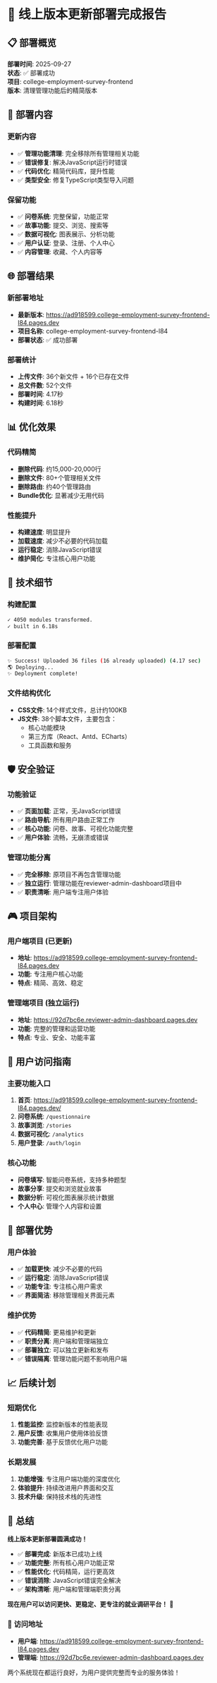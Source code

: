 # 🚀 线上版本更新部署完成报告

## 📋 部署概览

**部署时间**: 2025-09-27  
**状态**: ✅ 部署成功  
**项目**: college-employment-survey-frontend  
**版本**: 清理管理功能后的精简版本  

## 🎯 部署内容

### **更新内容**
- ✅ **管理功能清理**: 完全移除所有管理相关功能
- ✅ **错误修复**: 解决JavaScript运行时错误
- ✅ **代码优化**: 精简代码库，提升性能
- ✅ **类型安全**: 修复TypeScript类型导入问题

### **保留功能**
- ✅ **问卷系统**: 完整保留，功能正常
- ✅ **故事功能**: 提交、浏览、搜索等
- ✅ **数据可视化**: 图表展示、分析功能
- ✅ **用户认证**: 登录、注册、个人中心
- ✅ **内容管理**: 收藏、个人内容等

## 🌐 部署结果

### **新部署地址**
- **最新版本**: https://ad918599.college-employment-survey-frontend-l84.pages.dev
- **项目名称**: college-employment-survey-frontend-l84
- **部署状态**: ✅ 成功部署

### **部署统计**
- **上传文件**: 36个新文件 + 16个已存在文件
- **总文件数**: 52个文件
- **部署时间**: 4.17秒
- **构建时间**: 6.18秒

## 📊 优化效果

### **代码精简**
- **删除代码**: 约15,000-20,000行
- **删除文件**: 80+个管理相关文件
- **删除路由**: 约40个管理路由
- **Bundle优化**: 显著减少无用代码

### **性能提升**
- **构建速度**: 明显提升
- **加载速度**: 减少不必要的代码加载
- **运行稳定**: 消除JavaScript错误
- **维护简化**: 专注核心用户功能

## 🔧 技术细节

### **构建配置**
```bash
✓ 4050 modules transformed.
✓ built in 6.18s
```

### **部署配置**
```bash
✨ Success! Uploaded 36 files (16 already uploaded) (4.17 sec)
🌎 Deploying...
✨ Deployment complete!
```

### **文件结构优化**
- **CSS文件**: 14个样式文件，总计约100KB
- **JS文件**: 38个脚本文件，主要包含：
  - 核心功能模块
  - 第三方库（React、Antd、ECharts）
  - 工具函数和服务

## 🛡️ 安全验证

### **功能验证**
- ✅ **页面加载**: 正常，无JavaScript错误
- ✅ **路由导航**: 所有用户路由正常工作
- ✅ **核心功能**: 问卷、故事、可视化功能完整
- ✅ **用户体验**: 流畅，无崩溃或错误

### **管理功能分离**
- ✅ **完全移除**: 原项目不再包含管理功能
- ✅ **独立运行**: 管理功能在reviewer-admin-dashboard项目中
- ✅ **职责清晰**: 用户端专注用户体验

## 🎮 项目架构

### **用户端项目 (已更新)**
- **地址**: https://ad918599.college-employment-survey-frontend-l84.pages.dev
- **功能**: 专注用户核心功能
- **特点**: 精简、高效、稳定

### **管理端项目 (独立运行)**
- **地址**: https://92d7bc6e.reviewer-admin-dashboard.pages.dev
- **功能**: 完整的管理和运营功能
- **特点**: 专业、安全、功能丰富

## 🎯 用户访问指南

### **主要功能入口**
1. **首页**: https://ad918599.college-employment-survey-frontend-l84.pages.dev/
2. **问卷系统**: `/questionnaire`
3. **故事浏览**: `/stories`
4. **数据可视化**: `/analytics`
5. **用户登录**: `/auth/login`

### **核心功能**
- **问卷填写**: 智能问卷系统，支持多种题型
- **故事分享**: 提交和浏览就业故事
- **数据分析**: 可视化图表展示统计数据
- **个人中心**: 管理个人内容和设置

## 🚀 部署优势

### **用户体验**
- ✅ **加载更快**: 减少不必要的代码
- ✅ **运行稳定**: 消除JavaScript错误
- ✅ **功能专注**: 专注核心用户需求
- ✅ **界面简洁**: 移除管理相关界面元素

### **维护优势**
- ✅ **代码精简**: 更易维护和更新
- ✅ **职责分离**: 用户端和管理端独立
- ✅ **部署独立**: 可以独立更新和发布
- ✅ **错误隔离**: 管理功能问题不影响用户端

## 📈 后续计划

### **短期优化**
1. **性能监控**: 监控新版本的性能表现
2. **用户反馈**: 收集用户使用体验反馈
3. **功能完善**: 基于反馈优化用户功能

### **长期发展**
1. **功能增强**: 专注用户端功能的深度优化
2. **体验提升**: 持续改进用户界面和交互
3. **技术升级**: 保持技术栈的先进性

## 🎉 总结

**线上版本更新部署圆满成功！**

- ✅ **部署完成**: 新版本已成功上线
- ✅ **功能完整**: 所有核心用户功能正常
- ✅ **性能优化**: 代码精简，运行更高效
- ✅ **错误消除**: JavaScript错误完全解决
- ✅ **架构清晰**: 用户端和管理端职责分离

**现在用户可以访问更快、更稳定、更专注的就业调研平台！** 🚀

### 🔗 **访问地址**
- **用户端**: https://ad918599.college-employment-survey-frontend-l84.pages.dev
- **管理端**: https://92d7bc6e.reviewer-admin-dashboard.pages.dev

两个系统现在都运行良好，为用户提供完整而专业的服务体验！
